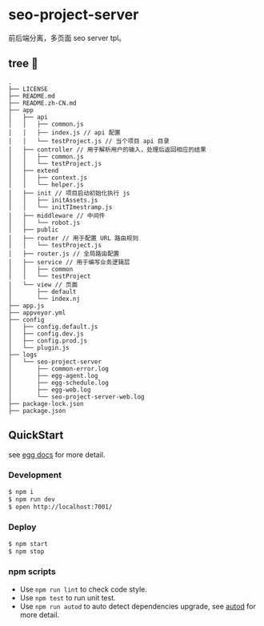 # seo-project-server

前后端分离，多页面 seo server tpl。

## tree 🌲

```
.
├── LICENSE
├── README.md
├── README.zh-CN.md
├── app
│   ├── api 
│   │   ├── common.js 
│   │   ├── index.js // api 配置
│   │   └── testProject.js // 当个项目 api 目录
│   ├── controller // 用于解析用户的输入，处理后返回相应的结果
│   │   ├── common.js
│   │   └── testProject.js
│   ├── extend
│   │   ├── context.js
│   │   └── helper.js
│   ├── init // 项目启动初始化执行 js
│   │   ├── initAssets.js
│   │   └── initTImestramp.js
│   ├── middleware // 中间件
│   │   └── robot.js
│   ├── public
│   ├── router // 用于配置 URL 路由规则
│   │   └── testProject.js
│   ├── router.js // 全局路由配置
│   ├── service // 用于编写业务逻辑层
│   │   ├── common
│   │   └── testProject
│   └── view // 页面
│       ├── default
│       └── index.nj
├── app.js
├── appveyor.yml
├── config
│   ├── config.default.js
│   ├── config.dev.js
│   ├── config.prod.js
│   └── plugin.js
├── logs
│   └── seo-project-server
│       ├── common-error.log
│       ├── egg-agent.log
│       ├── egg-schedule.log
│       ├── egg-web.log
│       └── seo-project-server-web.log
├── package-lock.json
├── package.json
```

## QuickStart

<!-- add docs here for user -->

see [egg docs][egg] for more detail.

### Development

```bash
$ npm i
$ npm run dev
$ open http://localhost:7001/
```

### Deploy

```bash
$ npm start
$ npm stop
```

### npm scripts

- Use `npm run lint` to check code style.
- Use `npm test` to run unit test.
- Use `npm run autod` to auto detect dependencies upgrade, see [autod](https://www.npmjs.com/package/autod) for more detail.


[egg]: https://eggjs.org
